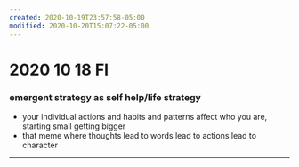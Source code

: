 ```yaml
---
created: 2020-10-19T23:57:58-05:00
modified: 2020-10-20T15:07:22-05:00
---
```


# 2020 10 18 FI

### emergent strategy as self help/life strategy

- your individual actions and habits and patterns affect who you are, starting small getting bigger
- that meme where thoughts lead to words lead to actions lead to character


---